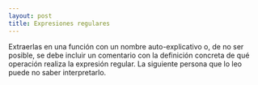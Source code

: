 ```yaml
---
layout: post
title: Expresiones regulares
---
```

Extraerlas en una función con un nombre auto-explicativo<!--more--> o, de no ser posible, se debe incluir un comentario con la definición concreta de qué operación realiza la expresión regular. La siguiente persona que lo leo puede no saber interpretarlo.